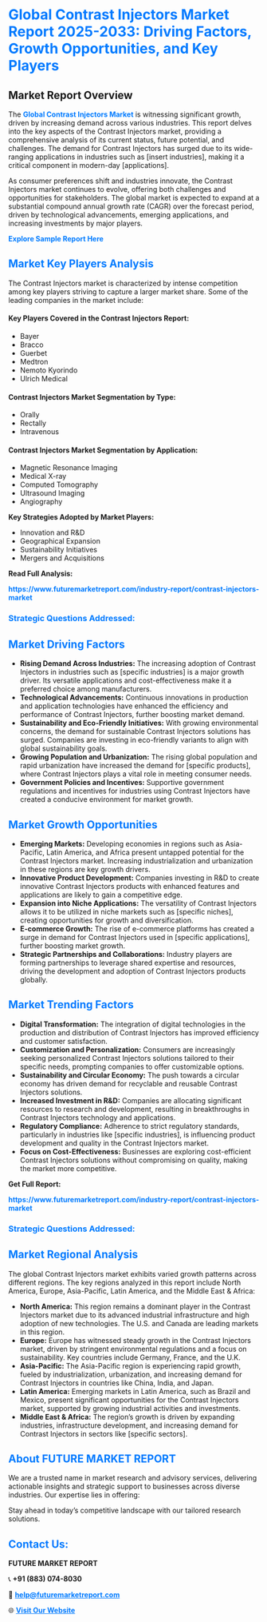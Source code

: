 <h1 style="color: #007BFF;">Global Contrast Injectors Market Report 2025-2033: Driving Factors, Growth Opportunities, and Key Players</h1>

<section id="overview">
<h2>Market Report Overview</h2>
<p>The <a href="https://www.futuremarketreport.com/industry-report/contrast-injectors-market" style="color: #007BFF; text-decoration: none;"><strong>Global Contrast Injectors Market</strong></a> is witnessing significant growth, driven by increasing demand across various industries. This report delves into the key aspects of the Contrast Injectors market, providing a comprehensive analysis of its current status, future potential, and challenges. The demand for Contrast Injectors has surged due to its wide-ranging applications in industries such as [insert industries], making it a critical component in modern-day [applications].</p>
<p>As consumer preferences shift and industries innovate, the Contrast Injectors market continues to evolve, offering both challenges and opportunities for stakeholders. The global market is expected to expand at a substantial compound annual growth rate (CAGR) over the forecast period, driven by technological advancements, emerging applications, and increasing investments by major players.</p>
</section>

<section id="overview">
<p><a href="https://www.futuremarketreport.com/request-sample/reportId=92680" style="color: #007BFF; text-decoration: none;"><strong>Explore Sample Report Here</strong></a></p>
</section>

<section id="key-players">
<h2 style="color: #007BFF;">Market Key Players Analysis</h2>
<p>The Contrast Injectors market is characterized by intense competition among key players striving to capture a larger market share. Some of the leading companies in the market include:</p>
<h4>Key Players Covered in the Contrast Injectors Report:</h4>
<ul><li>Bayer</li><li>Bracco</li><li>Guerbet</li><li>Medtron</li><li>Nemoto Kyorindo</li><li>Ulrich Medical</li></ul>
<h4>Contrast Injectors Market Segmentation by Type:</h4>
<ul><li>Orally</li><li>Rectally</li><li>Intravenous</li></ul>

<h4>Contrast Injectors Market Segmentation by Application:</h4>
<ul><li>Magnetic Resonance Imaging</li><li>Medical X-ray</li><li>Computed Tomography</li><li>Ultrasound Imaging</li><li>Angiography</li></ul>
<p><strong>Key Strategies Adopted by Market Players:</strong></p>
<ul>
<li>Innovation and R&D</li>
<li>Geographical Expansion</li>
<li>Sustainability Initiatives</li>
<li>Mergers and Acquisitions</li>
</ul>
</section>

<section>
<p><strong>Read Full Analysis: </strong></p><a href="https://www.futuremarketreport.com/industry-report/contrast-injectors-market" style="color: #007BFF; text-decoration: none;"><strong>https://www.futuremarketreport.com/industry-report/contrast-injectors-market</strong></a>
<h3 style="color: #007BFF;">Strategic Questions Addressed:</h3>
</section>

<section id="driving-factors">
<h2 style="color: #007BFF;">Market Driving Factors</h2>
<ul>
<li><strong>Rising Demand Across Industries:</strong> The increasing adoption of Contrast Injectors in industries such as [specific industries] is a major growth driver. Its versatile applications and cost-effectiveness make it a preferred choice among manufacturers.</li>
<li><strong>Technological Advancements:</strong> Continuous innovations in production and application technologies have enhanced the efficiency and performance of Contrast Injectors, further boosting market demand.</li>
<li><strong>Sustainability and Eco-Friendly Initiatives:</strong> With growing environmental concerns, the demand for sustainable Contrast Injectors solutions has surged. Companies are investing in eco-friendly variants to align with global sustainability goals.</li>
<li><strong>Growing Population and Urbanization:</strong> The rising global population and rapid urbanization have increased the demand for [specific products], where Contrast Injectors plays a vital role in meeting consumer needs.</li>
<li><strong>Government Policies and Incentives:</strong> Supportive government regulations and incentives for industries using Contrast Injectors have created a conducive environment for market growth.</li>
</ul>
</section>

<section id="growth-opportunities">
<h2 style="color: #007BFF;">Market Growth Opportunities</h2>
<ul>
<li><strong>Emerging Markets:</strong> Developing economies in regions such as Asia-Pacific, Latin America, and Africa present untapped potential for the Contrast Injectors market. Increasing industrialization and urbanization in these regions are key growth drivers.</li>
<li><strong>Innovative Product Development:</strong> Companies investing in R&D to create innovative Contrast Injectors products with enhanced features and applications are likely to gain a competitive edge.</li>
<li><strong>Expansion into Niche Applications:</strong> The versatility of Contrast Injectors allows it to be utilized in niche markets such as [specific niches], creating opportunities for growth and diversification.</li>
<li><strong>E-commerce Growth:</strong> The rise of e-commerce platforms has created a surge in demand for Contrast Injectors used in [specific applications], further boosting market growth.</li>
<li><strong>Strategic Partnerships and Collaborations:</strong> Industry players are forming partnerships to leverage shared expertise and resources, driving the development and adoption of Contrast Injectors products globally.</li>
</ul>
</section>

<section id="trending-factors">
<h2 style="color: #007BFF;">Market Trending Factors</h2>
<ul>
<li><strong>Digital Transformation:</strong> The integration of digital technologies in the production and distribution of Contrast Injectors has improved efficiency and customer satisfaction.</li>
<li><strong>Customization and Personalization:</strong> Consumers are increasingly seeking personalized Contrast Injectors solutions tailored to their specific needs, prompting companies to offer customizable options.</li>
<li><strong>Sustainability and Circular Economy:</strong> The push towards a circular economy has driven demand for recyclable and reusable Contrast Injectors solutions.</li>
<li><strong>Increased Investment in R&D:</strong> Companies are allocating significant resources to research and development, resulting in breakthroughs in Contrast Injectors technology and applications.</li>
<li><strong>Regulatory Compliance:</strong> Adherence to strict regulatory standards, particularly in industries like [specific industries], is influencing product development and quality in the Contrast Injectors market.</li>
<li><strong>Focus on Cost-Effectiveness:</strong> Businesses are exploring cost-efficient Contrast Injectors solutions without compromising on quality, making the market more competitive.</li>
</ul>
</section>

<section>
<p><strong>Get Full Report: </strong></p><a href="https://www.futuremarketreport.com/industry-report/contrast-injectors-market" style="color: #007BFF; text-decoration: none;"><strong>https://www.futuremarketreport.com/industry-report/contrast-injectors-market</strong></a>
<h3 style="color: #007BFF;">Strategic Questions Addressed:</h3>
</section>


<section id="regional-analysis">
<h2 style="color: #007BFF;">Market Regional Analysis</h2>
<p>The global Contrast Injectors market exhibits varied growth patterns across different regions. The key regions analyzed in this report include North America, Europe, Asia-Pacific, Latin America, and the Middle East & Africa:</p>
<ul>
<li><strong>North America:</strong> This region remains a dominant player in the Contrast Injectors market due to its advanced industrial infrastructure and high adoption of new technologies. The U.S. and Canada are leading markets in this region.</li>
<li><strong>Europe:</strong> Europe has witnessed steady growth in the Contrast Injectors market, driven by stringent environmental regulations and a focus on sustainability. Key countries include Germany, France, and the U.K.</li>
<li><strong>Asia-Pacific:</strong> The Asia-Pacific region is experiencing rapid growth, fueled by industrialization, urbanization, and increasing demand for Contrast Injectors in countries like China, India, and Japan.</li>
<li><strong>Latin America:</strong> Emerging markets in Latin America, such as Brazil and Mexico, present significant opportunities for the Contrast Injectors market, supported by growing industrial activities and investments.</li>
<li><strong>Middle East & Africa:</strong> The region’s growth is driven by expanding industries, infrastructure development, and increasing demand for Contrast Injectors in sectors like [specific sectors].</li>
</ul>
</section>

<footer>
<h2 style="color: #007BFF;">About FUTURE MARKET REPORT</h2>
<p>We are a trusted name in market research and advisory services, delivering actionable insights and strategic support to businesses across diverse industries. Our expertise lies in offering:</p>

<p>Stay ahead in today’s competitive landscape with our tailored research solutions.</p>

<h2 style="color: #007BFF;">Contact Us:</h2>
<p><strong>FUTURE MARKET REPORT</strong></p>
<p>📞 <strong>+91 (883) 074-8030</strong></p>
<p>📧 <strong><a href="mailto:help@futuremarketreport.com" style="color: #007BFF;">help@futuremarketreport.com</a></strong></p>
<p>🌐 <strong><a href="https://www.futuremarketreport.com/" style="color: #007BFF;">Visit Our Website</a></strong></p>
</footer>